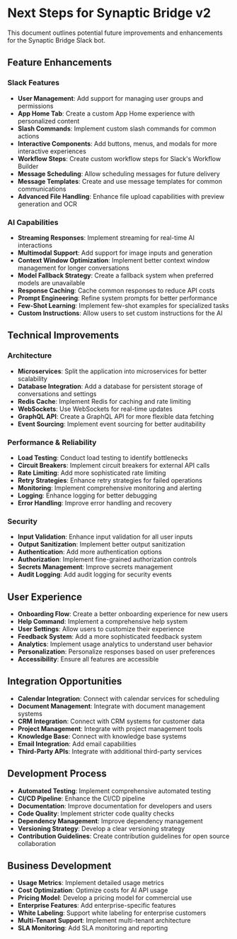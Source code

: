 # Next Steps for Synaptic Bridge v2

This document outlines potential future improvements and enhancements for the Synaptic Bridge Slack bot.

## Feature Enhancements

### Slack Features

- **User Management**: Add support for managing user groups and permissions
- **App Home Tab**: Create a custom App Home experience with personalized content
- **Slash Commands**: Implement custom slash commands for common actions
- **Interactive Components**: Add buttons, menus, and modals for more interactive experiences
- **Workflow Steps**: Create custom workflow steps for Slack's Workflow Builder
- **Message Scheduling**: Allow scheduling messages for future delivery
- **Message Templates**: Create and use message templates for common communications
- **Advanced File Handling**: Enhance file upload capabilities with preview generation and OCR

### AI Capabilities

- **Streaming Responses**: Implement streaming for real-time AI interactions
- **Multimodal Support**: Add support for image inputs and generation
- **Context Window Optimization**: Implement better context window management for longer conversations
- **Model Fallback Strategy**: Create a fallback system when preferred models are unavailable
- **Response Caching**: Cache common responses to reduce API costs
- **Prompt Engineering**: Refine system prompts for better performance
- **Few-Shot Learning**: Implement few-shot examples for specialized tasks
- **Custom Instructions**: Allow users to set custom instructions for the AI

## Technical Improvements

### Architecture

- **Microservices**: Split the application into microservices for better scalability
- **Database Integration**: Add a database for persistent storage of conversations and settings
- **Redis Cache**: Implement Redis for caching and rate limiting
- **WebSockets**: Use WebSockets for real-time updates
- **GraphQL API**: Create a GraphQL API for more flexible data fetching
- **Event Sourcing**: Implement event sourcing for better auditability

### Performance & Reliability

- **Load Testing**: Conduct load testing to identify bottlenecks
- **Circuit Breakers**: Implement circuit breakers for external API calls
- **Rate Limiting**: Add more sophisticated rate limiting
- **Retry Strategies**: Enhance retry strategies for failed operations
- **Monitoring**: Implement comprehensive monitoring and alerting
- **Logging**: Enhance logging for better debugging
- **Error Handling**: Improve error handling and recovery

### Security

- **Input Validation**: Enhance input validation for all user inputs
- **Output Sanitization**: Implement better output sanitization
- **Authentication**: Add more authentication options
- **Authorization**: Implement fine-grained authorization controls
- **Secrets Management**: Improve secrets management
- **Audit Logging**: Add audit logging for security events

## User Experience

- **Onboarding Flow**: Create a better onboarding experience for new users
- **Help Command**: Implement a comprehensive help system
- **User Settings**: Allow users to customize their experience
- **Feedback System**: Add a more sophisticated feedback system
- **Analytics**: Implement usage analytics to understand user behavior
- **Personalization**: Personalize responses based on user preferences
- **Accessibility**: Ensure all features are accessible

## Integration Opportunities

- **Calendar Integration**: Connect with calendar services for scheduling
- **Document Management**: Integrate with document management systems
- **CRM Integration**: Connect with CRM systems for customer data
- **Project Management**: Integrate with project management tools
- **Knowledge Base**: Connect with knowledge base systems
- **Email Integration**: Add email capabilities
- **Third-Party APIs**: Integrate with additional third-party services

## Development Process

- **Automated Testing**: Implement comprehensive automated testing
- **CI/CD Pipeline**: Enhance the CI/CD pipeline
- **Documentation**: Improve documentation for developers and users
- **Code Quality**: Implement stricter code quality checks
- **Dependency Management**: Improve dependency management
- **Versioning Strategy**: Develop a clear versioning strategy
- **Contribution Guidelines**: Create contribution guidelines for open source collaboration

## Business Development

- **Usage Metrics**: Implement detailed usage metrics
- **Cost Optimization**: Optimize costs for AI API usage
- **Pricing Model**: Develop a pricing model for commercial use
- **Enterprise Features**: Add enterprise-specific features
- **White Labeling**: Support white labeling for enterprise customers
- **Multi-Tenant Support**: Implement multi-tenant architecture
- **SLA Monitoring**: Add SLA monitoring and reporting
